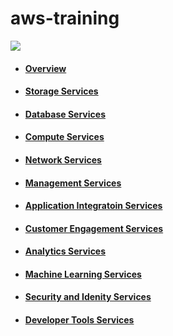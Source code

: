 # aws-training
![](https://d1.awsstatic.com/Digital%20Marketing/House/temp/logo_aws-educate_light.8a107f05996892b795db30104d5fb968d4619246.png)
- #### [Overview](https://github.com/CharlesRajendran/aws-training/blob/master/Files/aws-overview.md)
- #### [Storage Services](https://github.com/CharlesRajendran/aws-training/blob/master/Files/storage-services.md)
- #### [Database Services](https://github.com/CharlesRajendran/aws-training/blob/master/Files/database-services.md)
- #### [Compute Services](https://github.com/CharlesRajendran/aws-training/blob/master/Files/compute-services.md)
- #### [Network Services](https://github.com/CharlesRajendran/aws-training/blob/master/Files/networking-services.md)
- #### [Management Services](https://github.com/CharlesRajendran/aws-training/blob/master/Files/management-services.md)
- #### [Application Integratoin Services](https://github.com/CharlesRajendran/aws-training/blob/master/Files/application-integration.md)
- #### [Customer Engagement Services](https://github.com/CharlesRajendran/aws-training/blob/master/Files/customer-engagement-service.md)
- #### [Analytics Services](https://github.com/CharlesRajendran/aws-training/blob/master/Files/analytics-services.md)
- #### [Machine Learning Services](https://github.com/CharlesRajendran/aws-training/blob/master/Files/ml-services.md)
- #### [Security and Idenity Services](https://github.com/CharlesRajendran/aws-training/blob/master/Files/security-services.md)
- #### [Developer Tools Services](https://github.com/CharlesRajendran/aws-training/blob/master/Files/developer-tools.md)

